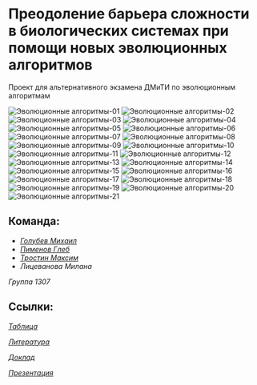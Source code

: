 # Преодоление барьера сложности в биологических системах при помощи новых эволюционных алгоритмов
Проект для альтернативного экзамена ДМиТИ по эволюционным алгоритмам

![Эволюционные алгоритмы-01](https://user-images.githubusercontent.com/75137969/187216078-c09bfb6e-f856-495e-8ffb-0702227433db.png)
![Эволюционные алгоритмы-02](https://user-images.githubusercontent.com/75137969/187216082-097cd07d-b0ab-4d72-b1f7-e5f8c346765c.png)
![Эволюционные алгоритмы-03](https://user-images.githubusercontent.com/75137969/187216085-0864ffd1-94e6-4c3c-a5f2-2783e03f47f7.png)
![Эволюционные алгоритмы-04](https://user-images.githubusercontent.com/75137969/187216089-81be7734-ecf9-4631-a899-329b1888cdac.png)
![Эволюционные алгоритмы-05](https://user-images.githubusercontent.com/75137969/187216093-8f926a02-888d-4560-9262-2760a7b3f048.png)
![Эволюционные алгоритмы-06](https://user-images.githubusercontent.com/75137969/187216095-23c32054-8b61-4b60-b65e-606ea3dfbc7f.png)
![Эволюционные алгоритмы-07](https://user-images.githubusercontent.com/75137969/187216099-6db0433b-8e4b-45e3-8085-ae937d57f3d2.png)
![Эволюционные алгоритмы-08](https://user-images.githubusercontent.com/75137969/187216101-0711700b-bda0-40ef-a905-f75d86516a28.png)
![Эволюционные алгоритмы-09](https://user-images.githubusercontent.com/75137969/187216107-377d178a-da91-4c5e-9310-7de48e79bdf2.png)
![Эволюционные алгоритмы-10](https://user-images.githubusercontent.com/75137969/187216108-abad1e54-cb07-45a9-b1d6-9fb9729bda87.png)
![Эволюционные алгоритмы-11](https://user-images.githubusercontent.com/75137969/187216112-0a0f20d2-764e-4d52-8f9a-5b32cbaf7926.png)
![Эволюционные алгоритмы-12](https://user-images.githubusercontent.com/75137969/187216116-a05ce5e9-9c01-47fa-bfd6-432918898fb4.png)
![Эволюционные алгоритмы-13](https://user-images.githubusercontent.com/75137969/187216120-a8ac88ba-73b9-4545-aa71-0bacf8436608.png)
![Эволюционные алгоритмы-14](https://user-images.githubusercontent.com/75137969/187216125-fa8cbd8d-6522-4a24-88ba-7bb769d6b050.png)
![Эволюционные алгоритмы-15](https://user-images.githubusercontent.com/75137969/187216130-8b400481-b867-476d-9eef-8ddeef7a6b39.png)
![Эволюционные алгоритмы-16](https://user-images.githubusercontent.com/75137969/187216132-e3154121-9941-4f56-b6e8-67f168eba0cd.png)
![Эволюционные алгоритмы-17](https://user-images.githubusercontent.com/75137969/187216134-48ccaf5f-498c-473c-bbf5-1e93e60792fe.png)
![Эволюционные алгоритмы-18](https://user-images.githubusercontent.com/75137969/187216140-9e400781-49e3-4432-8492-f60761875d35.png)
![Эволюционные алгоритмы-19](https://user-images.githubusercontent.com/75137969/187216144-6862de69-763b-4152-b47f-da3b023adeac.png)
![Эволюционные алгоритмы-20](https://user-images.githubusercontent.com/75137969/187216147-7fdb0573-c60b-49e0-8f73-72d0da28c092.png)
![Эволюционные алгоритмы-21](https://user-images.githubusercontent.com/75137969/187216151-c5c103d0-cc33-4ed4-a87b-883c28c0225a.png)

## Команда: 
- *[Голубев Михаил](https://github.com/mishhgun01)* 
- *[Пименов Глеб](https://github.com/GarlicRoll)* 
- *[Тростин Максим](https://github.com/Argentusz)*
- *Лицеванова Милана*  

*Группа 1307*

## Ссылки:  
*[Таблица](https://docs.google.com/document/d/1--NpxkIHDtIafeLzsoUOP8MplIPUrAQqPVVtiLNlgSc/edit)*

*[Литература](https://docs.google.com/document/d/1Rs_IDKR9Mf7P31TiAy3ubJCZnQwVdKo4A-P2FDLMUxs/edit)*

*[Доклад](https://docs.google.com/document/d/1mMTyYEcHyHgeWyAdFBuITgdsxMxteMtEPHmiCj8iDH8/edit?usp=sharing)*

*[Презентация](https://docs.google.com/presentation/d/1hNLxh75TPM57lf9pGN7acQ0FbFnluFqoR1_BYUbR8Z0/edit?usp=sharing)*
